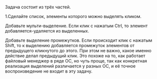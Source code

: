 Задача состоит из трёх частей.

1.Сделайте список, элементы которого можно выделять кликом.

Добавьте мульти-выделение. Если клик с нажатым Ctrl, то элемент добавляется-удаляется из выделенных.

Добавьте выделение промежутков. Если происходит клик с нажатым Shift, то к выделению добавляется промежуток элементов
от предыдущего кликнутого до этого. При этом не важно, какое именно действие делал предыдущий клик.
Это похоже на то, как работает файловый менеджер в ряде ОС, но чуть проще, так как конкретная реализация выделений
различается у разных ОС, и её точное воспроизведение не входит в эту задачу.